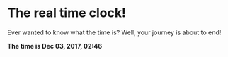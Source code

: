 # The real time clock!

Ever wanted to know what the time is? Well, your journey is about to end!

**The time is Dec 03, 2017, 02:46**